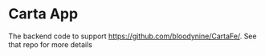 # Carta App
The backend code to support https://github.com/bloodynine/CartaFe/. See that repo for more details
